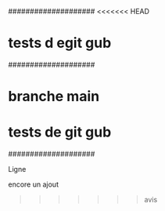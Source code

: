 
####################
<<<<<<< HEAD
# tests d egit gub #
####################

branche main
=======
# tests de git gub #
####################

Ligne 

encore un ajout
>>>>>>> avis
